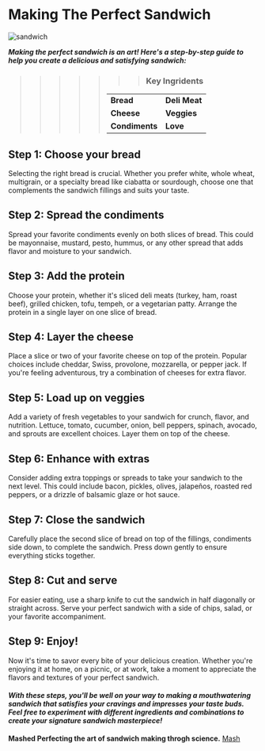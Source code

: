 # Making The Perfect Sandwich

![sandwich](https://www.mashed.com/img/gallery/how-to-make-the-perfect-sandwich-according-to-science/intro-1658486402.webp)

***Making the perfect sandwich is an art! Here's a step-by-step guide to help you create a delicious and satisfying sandwich:***


>>>>>>> ### Key Ingridents
>>>>>|       |           |
>>>>>| ------ |   ----------- |
>>>>>| **Bread** |     **Deli Meat**  |
>>>>>| **Cheese** |    **Veggies**    |
>>>>>| **Condiments** |    **Love**   |







## Step 1: Choose your bread
Selecting the right bread is crucial. Whether you prefer white, whole wheat, multigrain, or a specialty bread like ciabatta or sourdough, choose one that complements the sandwich fillings and suits your taste.

## Step 2: Spread the condiments
Spread your favorite condiments evenly on both slices of bread. This could be mayonnaise, mustard, pesto, hummus, or any other spread that adds flavor and moisture to your sandwich.

## Step 3: Add the protein
Choose your protein, whether it's sliced deli meats (turkey, ham, roast beef), grilled chicken, tofu, tempeh, or a vegetarian patty. Arrange the protein in a single layer on one slice of bread.

## Step 4: Layer the cheese
Place a slice or two of your favorite cheese on top of the protein. Popular choices include cheddar, Swiss, provolone, mozzarella, or pepper jack. If you're feeling adventurous, try a combination of cheeses for extra flavor.

## Step 5: Load up on veggies
Add a variety of fresh vegetables to your sandwich for crunch, flavor, and nutrition. Lettuce, tomato, cucumber, onion, bell peppers, spinach, avocado, and sprouts are excellent choices. Layer them on top of the cheese.

## Step 6: Enhance with extras
Consider adding extra toppings or spreads to take your sandwich to the next level. This could include bacon, pickles, olives, jalapeños, roasted red peppers, or a drizzle of balsamic glaze or hot sauce.

## Step 7: Close the sandwich
Carefully place the second slice of bread on top of the fillings, condiments side down, to complete the sandwich. Press down gently to ensure everything sticks together.

## Step 8: Cut and serve
For easier eating, use a sharp knife to cut the sandwich in half diagonally or straight across. Serve your perfect sandwich with a side of chips, salad, or your favorite accompaniment.

## Step 9: Enjoy!
Now it's time to savor every bite of your delicious creation. Whether you're enjoying it at home, on a picnic, or at work, take a moment to appreciate the flavors and textures of your perfect sandwich.

#### ***With these steps, you'll be well on your way to making a mouthwatering sandwich that satisfies your cravings and impresses your taste buds. Feel free to experiment with different ingredients and combinations to create your signature sandwich masterpiece!***


 **Mashed Perfecting the art of sandwich making throgh science.** [Mash](https://www.mashed.com/936751/how-to-make-the-perfect-sandwich-according-to-science/)